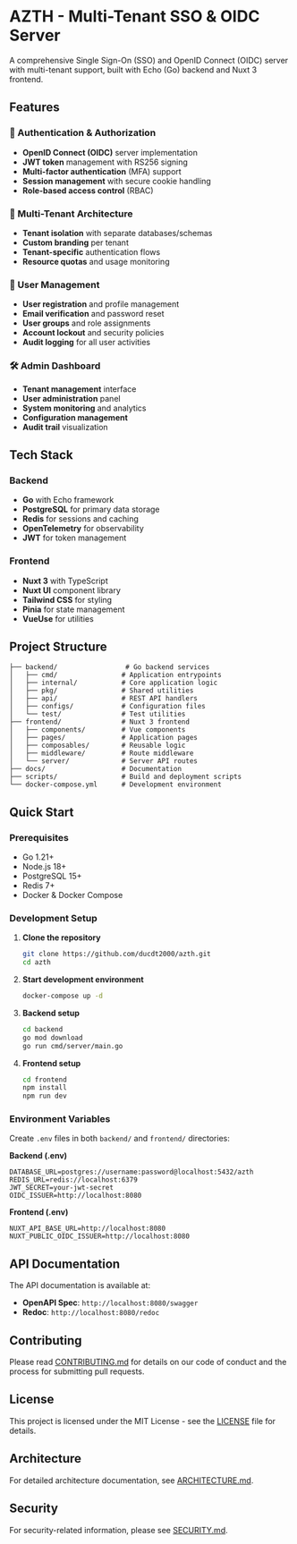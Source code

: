 # AZTH - Multi-Tenant SSO & OIDC Server

A comprehensive Single Sign-On (SSO) and OpenID Connect (OIDC) server with multi-tenant support, built with Echo (Go) backend and Nuxt 3 frontend.

## Features

### 🔐 Authentication & Authorization

- **OpenID Connect (OIDC)** server implementation
- **JWT token** management with RS256 signing
- **Multi-factor authentication** (MFA) support
- **Session management** with secure cookie handling
- **Role-based access control** (RBAC)

### 🏢 Multi-Tenant Architecture

- **Tenant isolation** with separate databases/schemas
- **Custom branding** per tenant
- **Tenant-specific** authentication flows
- **Resource quotas** and usage monitoring

### 👥 User Management

- **User registration** and profile management
- **Email verification** and password reset
- **User groups** and role assignments
- **Account lockout** and security policies
- **Audit logging** for all user activities

### 🛠️ Admin Dashboard

- **Tenant management** interface
- **User administration** panel
- **System monitoring** and analytics
- **Configuration management**
- **Audit trail** visualization

## Tech Stack

### Backend

- **Go** with Echo framework
- **PostgreSQL** for primary data storage
- **Redis** for sessions and caching
- **OpenTelemetry** for observability
- **JWT** for token management

### Frontend

- **Nuxt 3** with TypeScript
- **Nuxt UI** component library
- **Tailwind CSS** for styling
- **Pinia** for state management
- **VueUse** for utilities

## Project Structure

```
├── backend/                 # Go backend services
│   ├── cmd/                # Application entrypoints
│   ├── internal/           # Core application logic
│   ├── pkg/                # Shared utilities
│   ├── api/                # REST API handlers
│   ├── configs/            # Configuration files
│   └── test/               # Test utilities
├── frontend/               # Nuxt 3 frontend
│   ├── components/         # Vue components
│   ├── pages/              # Application pages
│   ├── composables/        # Reusable logic
│   ├── middleware/         # Route middleware
│   └── server/             # Server API routes
├── docs/                   # Documentation
├── scripts/                # Build and deployment scripts
└── docker-compose.yml      # Development environment
```

## Quick Start

### Prerequisites

- Go 1.21+
- Node.js 18+
- PostgreSQL 15+
- Redis 7+
- Docker & Docker Compose

### Development Setup

1. **Clone the repository**

   ```bash
   git clone https://github.com/ducdt2000/azth.git
   cd azth
   ```

2. **Start development environment**

   ```bash
   docker-compose up -d
   ```

3. **Backend setup**

   ```bash
   cd backend
   go mod download
   go run cmd/server/main.go
   ```

4. **Frontend setup**
   ```bash
   cd frontend
   npm install
   npm run dev
   ```

### Environment Variables

Create `.env` files in both `backend/` and `frontend/` directories:

**Backend (.env)**

```env
DATABASE_URL=postgres://username:password@localhost:5432/azth
REDIS_URL=redis://localhost:6379
JWT_SECRET=your-jwt-secret
OIDC_ISSUER=http://localhost:8080
```

**Frontend (.env)**

```env
NUXT_API_BASE_URL=http://localhost:8080
NUXT_PUBLIC_OIDC_ISSUER=http://localhost:8080
```

## API Documentation

The API documentation is available at:

- **OpenAPI Spec**: `http://localhost:8080/swagger`
- **Redoc**: `http://localhost:8080/redoc`

## Contributing

Please read [CONTRIBUTING.md](CONTRIBUTING.md) for details on our code of conduct and the process for submitting pull requests.

## License

This project is licensed under the MIT License - see the [LICENSE](LICENSE) file for details.

## Architecture

For detailed architecture documentation, see [ARCHITECTURE.md](docs/ARCHITECTURE.md).

## Security

For security-related information, please see [SECURITY.md](SECURITY.md).
